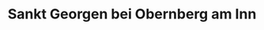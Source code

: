 ---
title: Sankt Georgen bei Obernberg am Inn
url: /sankt-georgen-bei-obernberg-am-inn/
latitude: 48.295
longitude: 13.33
---